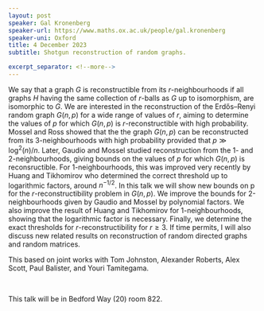 ```yaml
---
layout: post
speaker: Gal Kronenberg
speaker-url: https://www.maths.ox.ac.uk/people/gal.kronenberg
speaker-uni: Oxford
title: 4 December 2023
subtitle: Shotgun reconstruction of random graphs.

excerpt_separator: <!--more-->
---
```


We say that a graph $G$ is reconstructible from its $r$-neighbourhoods if all graphs $H$ having the same collection of $r$-balls as $G$ up to isomorphism, are isomorphic to $G$. We are interested in the reconstruction of the Erdős–Renyi random graph $G(n,p)$ for a wide range of values of $r$, aiming to determine the values of $p$ for which $G(n, p)$ is $r$-reconstructible with high probability.
Mossel and Ross showed that the the graph $G(n,p)$ can be reconstructed from its 3-neighbourhoods with high probability provided that $p \gg \log^2(n)/n$. Later, Gaudio and Mossel studied reconstruction from the 1- and 2-neighbourhoods, giving bounds on the values of $p$ for which $G(n,p)$ is reconsructible. For 1-neighbourhoods, this was improved very recently by Huang and Tikhomirov who determined the correct threshold up to logarithmic factors, around $n^{−1/2}$.
In this talk we will show new bounds on p for the $r$-reconstructibility problem in $G(n, p)$. We improve the bounds for 2-neighbourhoods given by Gaudio and Mossel by polynomial factors. We also improve the result of Huang and Tikhomirov for 1-neighbourhoods, showing that the logarithmic factor is necessary. Finally, we determine the exact thresholds for $r$-reconstructibility for $r \ge 3$.
If time permits, I will also discuss new related results on reconstruction of random directed graphs and random matrices.

This based on joint works with Tom Johnston, Alexander Roberts, Alex Scott, Paul Balister, and Youri Tamitegama.

<br>

This talk will be in Bedford Way (20) room 822.

<!--more-->

